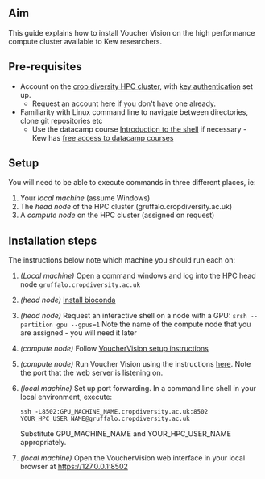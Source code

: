 ## Aim
This guide explains how to install Voucher Vision on the high performance compute cluster available to Kew researchers.

## Pre-requisites
- Account on the [crop diversity HPC cluster](https://cropdiversity.ac.uk/), with [key authentication](https://help.cropdiversity.ac.uk/ssh.html) set up.
    - Request an account [here](https://help.cropdiversity.ac.uk/user-accounts.html) if you don't have one already.
- Familiarity with Linux command line to navigate between directories, clone git repositories etc
    - Use the datacamp course [Introduction to the shell](https://www.datacamp.com/courses/introduction-to-shell) if necessary - Kew has [free access to datacamp courses](https://kewnet.kew.org/team_news/free-datacamp-licenses/)

## Setup

You will need to be able to execute commands in three different places, ie:
1. Your *local machine* (assume Windows)
2. The *head node* of the HPC cluster (gruffalo.cropdiversity.ac.uk)
3. A *compute node* on the HPC cluster (assigned on request)

## Installation steps

The instructions below note which machine you should run each on:

1. *(Local machine)* Open a command windows and log into the HPC head node `gruffalo.cropdiversity.ac.uk`
1. *(head node)* [Install bioconda](https://help.cropdiversity.ac.uk/bioconda.html)
1. *(head node)* Request an interactive shell on a node with a GPU: `srsh --partition gpu --gpus=1` Note the name of the compute node that you are assigned - you will need it later
1. *(compute node)* Follow [VoucherVision setup instructions](https://github.com/Gene-Weaver/VoucherVision?tab=readme-ov-file#installing-vouchervision-using-conda)
1. *(compute node)* Run Voucher Vision using the instructions [here](https://github.com/Gene-Weaver/VoucherVision?tab=readme-ov-file#run-vouchervision). Note the port that the web server is listening on.
1. *(local machine)* Set up port forwarding. In a command line shell in your local environment, execute:
   
    `ssh -L8502:GPU_MACHINE_NAME.cropdiversity.ac.uk:8502 YOUR_HPC_USER_NAME@gruffalo.cropdiversity.ac.uk`

   Substitute GPU_MACHINE_NAME and YOUR_HPC_USER_NAME appropriately.
1. *(local machine)* Open the VoucherVision web interface in your local browser at https://127.0.0.1:8502
